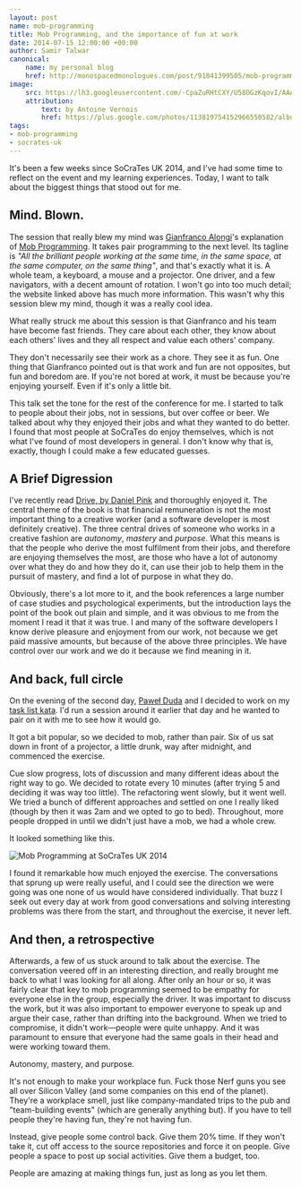 ```yaml
---
layout: post
name: mob-programming
title: Mob Programming, and the importance of fun at work
date: 2014-07-15 12:00:00 +00:00
author: Samir Talwar
canonical:
    name: my personal blog
    href: http://monospacedmonologues.com/post/91841399505/mob-programming-and-the-importance-of-fun-at-work
image:
    src: https://lh3.googleusercontent.com/-CpaZuRHtCXY/U58OGzKqovI/AAAAAAAAAKo/gkjqtS04ins/w2008-h1334-no/2014.06.13_-_socrates_uk.0083.2048.jpg
    attribution:
        text: by Antoine Vernois
        href: https://plus.google.com/photos/113819754152966550582/albums/6025548269865042577/6025550336421962482
tags:
- mob-programming
- socrates-uk
---
```


It's been a few weeks since SoCraTes UK 2014, and I've had some time to reflect on the event and my learning experiences. Today, I want to talk about the biggest things that stood out for me.

## Mind. Blown.

The session that really blew my mind was [Gianfranco Alongi][@gfalongi]'s explanation of [Mob Programming][]. It takes pair programming to the next level. Its tagline is *"All the brilliant people working at the same time, in the same space, at the same computer, on the same thing"*, and that's exactly what it is. A whole team, a keyboard, a mouse and a projector. One driver, and a few navigators, with a decent amount of rotation. I won't go into too much detail; the website linked above has much more information. This wasn't why this session blew my mind, though it was a really cool idea.

What really struck me about this session is that Gianfranco and his team have become fast friends. They care about each other, they know about each others' lives and they all respect and value each others' company.

They don't necessarily see their work as a chore. They see it as fun. One thing that Gianfranco pointed out is that work and fun are not opposites, but fun and boredom are. If you're not bored at work, it must be because you're enjoying yourself. Even if it's only a little bit.

This talk set the tone for the rest of the conference for me. I started to talk to people about their jobs, not in sessions, but over coffee or beer. We talked about why they enjoyed their jobs and what they wanted to do better. I found that most people at SoCraTes do enjoy themselves, which is not what I've found of most developers in general. I don't know why that is, exactly, though I could make a few educated guesses.

## A Brief Digression

I've recently read [Drive, by Daniel Pink][] and thoroughly enjoyed it. The central theme of the book is that financial remuneration is not the most important thing to a creative worker (and a software developer is most definitely creative). The three central drives of someone who works in a creative fashion are *autonomy*, *mastery* and *purpose*. What this means is that the people who derive the most fulfilment from their jobs, and therefore are enjoying themselves the most, are those who have a lot of autonomy over what they do and how they do it, can use their job to help them in the pursuit of mastery, and find a lot of purpose in what they do.

Obviously, there's a lot more to it, and the book references a large number of case studies and psychological experiments, but the introduction lays the point of the book out plain and simple, and it was obvious to me from the moment I read it that it was true. I and many of the software developers I know derive pleasure and enjoyment from our work, not because we get paid massive amounts, but because of the above three principles. We have control over our work and we do it because we find meaning in it.

## And back, full circle

On the evening of the second day, [Paweł Duda][@pawelduda] and I decided to work on my [task list kata][Task List]. I'd run a session around it earlier that day and he wanted to pair on it with me to see how it would go.

It got a bit popular, so we decided to mob, rather than pair. Six of us sat down in front of a projector, a little drunk, way after midnight, and commenced the exercise.

Cue slow progress, lots of discussion and many different ideas about the right way to go. We decided to rotate every 10 minutes (after trying 5 and deciding it was way too little). The refactoring went slowly, but it went well. We tried a bunch of different approaches and settled on one I really liked (though by then it was 2am and we opted to go to bed). Throughout, more people dropped in until we didn't just have a mob, we had a whole crew.

It looked something like this.

![Mob Programming at SoCraTes UK 2014](http://i.imgur.com/DKwJ4LN.jpg)

I found it remarkable how much enjoyed the exercise. The conversations that sprung up were really useful, and I could see the direction we were going was one none of us would have considered individually. That buzz I seek out every day at work from good conversations and solving interesting problems was there from the start, and throughout the exercise, it never left.

## And then, a retrospective

Afterwards, a few of us stuck around to talk about the exercise. The conversation veered off in an interesting direction, and really brought me back to what I was looking for all along. After only an hour or so, it was fairly clear that key to mob programming seemed to be empathy for everyone else in the group, especially the driver. It was important to discuss the work, but it was also important to empower everyone to speak up and argue their case, rather than drifting into the background. When we tried to compromise, it didn't work—people were quite unhappy. And it was paramount to ensure that everyone had the same goals in their head and were working toward them.

Autonomy, mastery, and purpose.

It's not enough to make your workplace fun. Fuck those Nerf guns you see all over Silicon Valley (and some companies on this end of the planet). They're a workplace smell, just like company-mandated trips to the pub and "team-building events" (which are generally anything but). If you have to tell people they're having fun, they're not having fun.

Instead, give people some control back. Give them 20% time. If they won't take it, cut off access to the source repositories and force it on people. Give people a space to post up social activities. Give them a budget, too.

People are amazing at making things fun, just as long as you let them.

[Mob Programming]: http://mobprogramming.org/
[Task List]: https://github.com/codurance/task-list
[Drive, by Daniel Pink]: http://www.amazon.co.uk/gp/product/184767769X/ref=as_li_qf_sp_asin_tl?ie=UTF8&camp=1634&creative=6738&creativeASIN=184767769X&linkCode=as2&tag=monospamonolo-21
[@gfalongi]: https://twitter.com/gfalongi
[@pawelduda]: https://twitter.com/pawelduda
